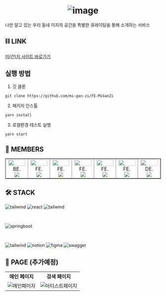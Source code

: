<div align='center'>
  
# ![image](https://github.com/mi-gan-zi/.github/assets/75983289/469640e2-bc2d-4f1b-891a-bf205334fd45)

</div>
나만 알고 있는 우리 동네 미지의 공간을 특별한 큐레이팅을 통해 소개하는 서비스 

## ⛓ LINK  
[미(간)지 사이트 바로가기](https://miganzi.vercel.app/)

## 실행 방법
1. 깃 클론
```
git clone https://github.com/mi-gan-zi/FE-MiGanZi
```
2. 패키지 인스톨
```
yarn install
```
3. 로컬환경 테스트 실행
```
yarn start
```



## 🧐 MEMBERS 

<table border>
  <tbody>
    <tr>
      <td align="center" width="200px">
        <img width="100%" src="https://avatars.githubusercontent.com/u/44694917?v=4"  alt=""/>
        BE.<br/>
        <a href="https://github.com/evga7">
          <img src="https://img.shields.io/badge/블루-000000?style=flat-round&logo=GitHub&logoColor=white"/>
        </a>
      </td>
      <td align="center" width="200px">
        <img width="100%" src="https://avatars.githubusercontent.com/u/116594422?v=4"  alt=""/><br />
        FE.<br/>
        <a href="https://github.com/Goldenprevue">
          <img src="https://img.shields.io/badge/멕스-000000?style=flat-round&logo=GitHub&logoColor=white"/>
        </a>
      </td>
      <td align="center" width="200px">
        <img width="100%" src="https://avatars.githubusercontent.com/u/44963323?v=4"  alt=""/><br />
        FE.<br/>
        <a href="https://github.com/dongrri22">
          <img src="https://img.shields.io/badge/재하-000000?style=flat-round&logo=GitHub&logoColor=white"/>
        </a>
      </td>
      <td align="center" width="200px">
        <img width="100%" src="https://avatars.githubusercontent.com/u/109053875?v=4"  alt=""/>
        FE.<br/>
        <a href="https://github.com/new-crystal">
          <img src="https://img.shields.io/badge/수수-000000?style=flat-round&logo=GitHub&logoColor=white"/>
        </a>
      </td>
      <td align="center" width="200px">
        <img width="100%" src="https://avatars.githubusercontent.com/u/55524773?v=4"  alt=""/>
        FE.<br/>
        <a href="https://github.com/Blue-Kite">
          <img src="https://img.shields.io/badge/얀-000000?style=flat-round&logo=GitHub&logoColor=white"/>
        </a>
      </td>
      <td align="center" width="200px">
        <img width="100%" src="https://avatars.githubusercontent.com/u/75983289?v=4"  alt=""/>
        FE.<br/>
        <a href="https://github.com/pangkyu">
          <img src="https://img.shields.io/badge/팡규-000000?style=flat-round&logo=GitHub&logoColor=white"/>
        </a>
      </td>
       <td align="center" width="200px">
        <img width="100%" src="https://avatars.githubusercontent.com/u/83696912?v=4"  alt=""/>
        DE.<br/>
        <a href="https://www.behance.net/jaeyoonahn/moodboards">
          <img src="https://img.shields.io/badge/제이-1769FF?style=flat-round&logo=behance&logoColor=white"/>
        </a>
      </td>
     </tr>
  </tbody>
</table>

## 🛠 STACK

![tailwind](https://img.shields.io/badge/Typescript-3178C6.svg?logo=TypeScript&logoColor=white&style=for-the-badge)
![react](https://user-images.githubusercontent.com/123078739/234895132-18ab503a-fcc7-486d-b89a-cb0cc1f7796b.svg)
![tailwind](https://img.shields.io/badge/tailwindCSS-06B6D4.svg?logo=tailwindcss&logoColor=white&style=for-the-badge)

<br/>

![springboot](https://img.shields.io/badge/springboot-6DB33F.svg?logo=springboot&logoColor=white&style=for-the-badge)

<br/>

![tailwind](https://img.shields.io/badge/discord-5865F2.svg?logo=discord&logoColor=white&style=for-the-badge)
![notion](https://img.shields.io/badge/notion-000000.svg?logo=notion&logoColor=white&style=for-the-badge)
![figma](https://img.shields.io/badge/figma-F24E1E.svg?logo=figma&logoColor=white&style=for-the-badge)
![swagger](https://img.shields.io/badge/swagger-85EA2D.svg?logo=swagger&logoColor=white&style=for-the-badge)

## 📄 PAGE (추가예정)

|                                                              |                                                              |
| :----------------------------------------------------------: | :----------------------------------------------------------: |
|     **메인 페이지**    |    **검색 페이지** |
| ![메인페이지]() | ![아티스트페이지]() |




